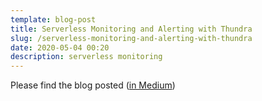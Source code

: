 ```yaml
---
template: blog-post
title: Serverless Monitoring and Alerting with Thundra
slug: /serverless-monitoring-and-alerting-with-thundra
date: 2020-05-04 00:20
description: serverless monitoring
---
```

Please find the blog posted 
(<a href="https://medium.com/thundra/serverless-monitoring-and-alerting-with-thundra-b18e2e0754c8" target="_blank">in Medium</a>)